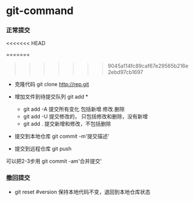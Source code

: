 # git-command

### 正常提交
<<<<<<< HEAD

=======
>>>>>>> 9045a114fc89caf67e29565b216e2ebd97cb1697
- 克隆代码 git clone http://rep.git

- 增加文件到待提交队列 git add * 
    - git add -A 提交所有变化 包括新增.修改.删除
    - git add -U  提交修改的， 只包括修改和删除，没有新增
    - git add .  提交新增和修改，不包括删除
- 提交到本地仓库 git commit -m'提交描述'

- 提交到远程仓库 git push

可以把2-3步用 git commit -am'合并提交'

### 撤回提交

- git reset #version 保持本地代码不变，退回到本地仓库状态
